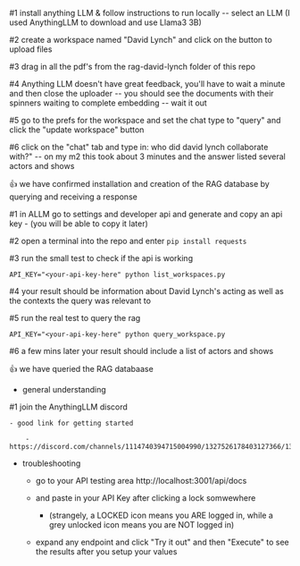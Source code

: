 
#1 install anything LLM & follow instructions to run locally -- select an LLM (I used AnythingLLM to download and use Llama3 3B)

#2 create a workspace named "David Lynch" and click on the button to upload files

#3 drag in all the pdf's from the rag-david-lynch folder of this repo

#4 Anything LLM doesn't have great feedback, you'll have to wait a minute and then close the uploader -- you should see the documents with their spinners waiting to complete embedding -- wait it out 

#5 go to the prefs for the workspace and set the chat type to "query" and click the "update workspace" button

#6 click on the "chat" tab and type in: who did david lynch collaborate with?" -- on my m2 this took about 3 minutes and the answer listed several actors and shows

👍 we have confirmed installation and creation of the RAG database by querying and receiving a response

#1 in ALLM go to settings and developer api and generate and copy an api key - (you will be able to copy it later)

#2 open a terminal into the repo and enter `pip install requests`

#3 run the small test to check if the api is working

`API_KEY="<your-api-key-here" python list_workspaces.py`

#4 your result should be information about David Lynch's acting as well as the contexts the query was relevant to

#5 run the real test to query the rag

`API_KEY="<your-api-key-here" python query_workspace.py`

#6 a few mins later your result should include a list of actors and shows

👍 we have queried the RAG databaase

- general understanding 

#1 join the AnythingLLM discord

    - good link for getting started

        - https://discord.com/channels/1114740394715004990/1327526178403127366/1327863441293180948

- troubleshooting

    - go to your API testing area http://localhost:3001/api/docs
    - and paste in your API Key after clicking a lock somwewhere
        - (strangely, a LOCKED icon means you ARE logged in, while a grey unlocked icon means you are NOT logged in)
      
    - expand any endpoint and click "Try it out" and then "Execute" to see the results after you setup your values